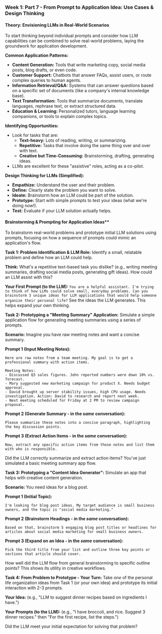 ### **Week 1: Part 7 - From Prompt to Application Idea: Use Cases & Design Thinking**

#### **Theory: Envisioning LLMs in Real-World Scenarios**
To start thinking beyond individual prompts and consider how LLM capabilities can be combined to solve real-world problems, laying the groundwork for application development.

**Common Application Patterns:**

* **Content Generation:** Tools that write marketing copy, social media posts, blog drafts, or even code.
* **Customer Support:** Chatbots that answer FAQs, assist users, or route complex queries to human agents.
* **Information Retrieval/Q\&A:** Systems that can answer questions based on a specific set of documents (like a company's internal knowledge base).
* **Text Transformation:** Tools that summarize documents, translate languages, rephrase text, or extract structured data.
* **Education & Learning:** Personalized tutors, language learning companions, or tools to explain complex topics.

**Identifying Opportunities:**

* Look for tasks that are:
    * **Text-heavy:** Lots of reading, writing, or summarizing.
    * **Repetitive:** Tasks that involve doing the same thing over and over with text.
    * **Creative but Time-Consuming:** Brainstorming, drafting, generating ideas.
* LLMs are excellent for these "assistive" roles, acting as a co-pilot.

**Design Thinking for LLMs (Simplified):**

* **Empathize:** Understand the user and their problem.
* **Define:** Clearly state the problem you want to solve.
* **Ideate:** Brainstorm how an LLM could be part of the solution.
* **Prototype:** Start with simple prompts to test your ideas (what we're doing now\!).
* **Test:** Evaluate if your LLM solution actually helps.

#### Brainstorming & Prompting for Application Ideas**
To brainstorm real-world problems and prototype initial LLM solutions using prompts, focusing on how a sequence of prompts could mimic an application's flow.

**Task 1: Problem Identification & LLM Role:**
Identify a small, relatable problem and define how an LLM could help.

**Think:**
What's a repetitive text-based task you dislike? (e.g., writing meeting summaries, drafting social media posts, generating gift ideas). How could an LLM assist with this?

**Your First Prompt (to the LLM):**
    ```
    You are a helpful assistant. I'm trying to think of how LLMs could solve small, everyday problems. Can you brainstorm 3 unique ideas for LLM applications that would help someone organize their personal life?
    ```
See the ideas the LLM generates. This helps expand your own thinking.

**Task 2: Prototyping a "Meeting Summary" Application:**
Simulate a simple application flow for generating meeting summaries using a series of prompts.

**Scenario:** Imagine you have raw meeting notes and want a concise summary.

**Prompt 1 (Input Meeting Notes):**
  ```
  Here are raw notes from a team meeting. My goal is to get a professional summary with action items.

  Meeting Notes:
  - Discussed Q3 sales figures. John reported numbers were down 10% vs. forecast.
  - Mary suggested new marketing campaign for product X. Needs budget approval.
  - David brought up server stability issues, high CPU usage. Needs investigation. Action: David to research and report next week.
  - Next meeting scheduled for Friday at 2 PM to review campaign proposal.
  ```

**Prompt 2 (Generate Summary - in the *same* conversation):**
  ```
  Please summarize these notes into a concise paragraph, highlighting the key discussion points.
  ```

**Prompt 3 (Extract Action Items - in the *same* conversation):**
  ```
  Now, extract any specific action items from those notes and list them with who is responsible.
  ```
Did the LLM correctly summarize and extract action items? You've just simulated a basic meeting summary app flow.

**Task 3: Prototyping a "Content Idea Generator":**
Simulate an app that helps with creative content generation.

**Scenario:** You need ideas for a blog post.

**Prompt 1 (Initial Topic):**
  ```
  I'm looking for blog post ideas. My target audience is small business owners, and the topic is "social media marketing."
  ```
**Prompt 2 (Brainstorm Headings - in the *same* conversation):**
  ```
  Based on that, brainstorm 5 engaging blog post titles or headlines for articles about social media marketing for small business owners.
  ```
**Prompt 3 (Expand on an Idea - in the *same* conversation):**
  ```
  Pick the third title from your list and outline three key points or sections that article should cover.
  ```
How well did the LLM flow from general brainstorming to specific outline points? This shows its utility in creative workflows.

**Task 4: From Problem to Prototype - Your Turn:**
Take *one* of the personal life organization ideas from Task 1 (or your own idea) and prototype its initial interaction with 2-3 prompts.

**Your Idea:** (e.g., "LLM to suggest dinner recipes based on ingredients I have.")

**Your Prompts (to the LLM):** (e.g., "I have broccoli, and rice. Suggest 3 dinner recipes." then "For the first recipe, list the steps.")

Did the LLM meet your initial expectation for solving that problem?

